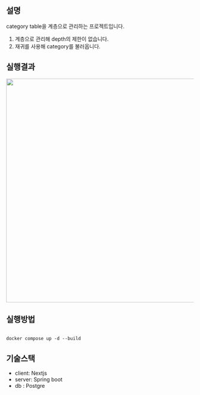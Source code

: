 ## 설명

category table을 계층으로 관리하는 프로젝트입니다.

1. 계층으로 관리해 depth의 제한이 없습니다.
2. 재귀를 사용해 category를 불러옵니다.

## 실행결과

<img src="https://github.com/rlaclgh/miniproject_hierarchy_category/assets/46914232/880f2ae9-3e3c-4661-97ac-88ea5501fd87" width="600px"></img>

## 실행방법

```

docker compose up -d --build

```

## 기술스택

- client: Nextjs
- server: Spring boot
- db : Postgre
